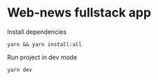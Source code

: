 # Web-news fullstack app

Install dependencies

```
yarn && yarn install:all
```

Run project in dev mode

```
yarn dev
```
